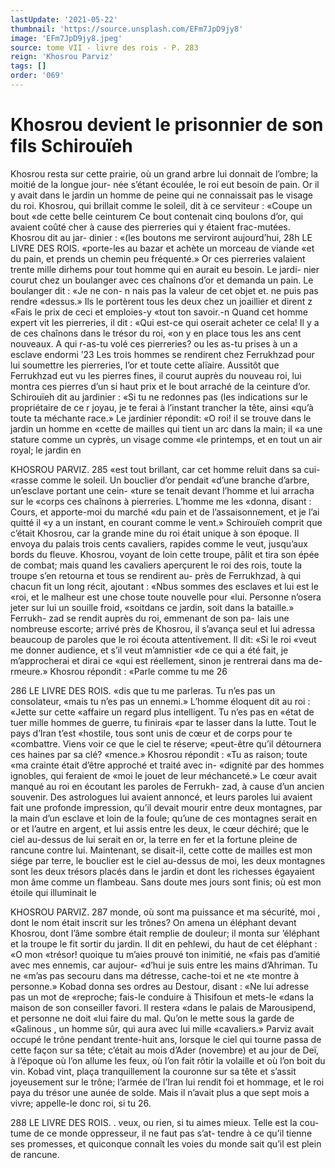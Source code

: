```yaml
---
lastUpdate: '2021-05-22'
thumbnail: 'https://source.unsplash.com/EFm7JpD9jy8'
image: 'EFm7JpD9jy8.jpeg'
source: tome VII - livre des rois - P. 283
reign: 'Khosrou Parviz'
tags: []
order: '069'
---
```


# Khosrou devient le prisonnier de son fils Schirouïeh

Khosrou resta sur cette prairie, où un grand arbre lui donnait de l’ombre; la moitié de la longue jour-
née s’étant écoulée, le roi eut besoin de pain. Or il
y avait dans le jardin un homme de peine qui ne
connaissait pas le visage du roi. Khosrou, qui brillait comme le soleil, dit à ce serviteur : «Coupe un bout
«de cette belle ceinturem Ce bout contenait cinq boulons d’or, qui avaient coûté cher à cause des pierreries qui y étaient frac-mutées. Khosrou dit au jar- dinier : «(les boutons me serviront aujourd’hui,
28h LE LIVRE DES ROIS.
«porte-les au bazar et achète un morceau de viande «et du pain, et prends un chemin peu fréquenté.»
Or ces pierreries valaient trente mille dirhems pour tout homme qui en aurait eu besoin. Le jardi- nier courut chez un boulanger avec ces chaînons d’or
et demanda un pain. Le boulanger dit : «Je ne con- n nais pas la valeur de cet objet et. ne puis pas rendre «dessus.» Ils le portèrent tous les deux chez un
joaillier et dirent z «Fais le prix de ceci et emploies-y «tout ton savoir.-n Quand cet homme expert vit les pierreries, il dit : «Qui est-ce qui oserait acheter ce cela! Il y a de ces chaînons dans le trésor du roi, «on y en place tous les ans cent nouveaux. A qui r-as-tu volé ces pierreries? ou les as-tu prises à un
a esclave endormi ’23
Les trois hommes se rendirent chez Ferrukhzad pour lui soumettre les pierreries, l’or et toute cette alïaire. Aussitôt que Ferrukhzad eut vu les pierres fines, il courut auprès du nouveau roi, lui montra ces pierres d’un si haut prix et le bout arraché de la ceinture d’or. Schirouïeh dit au jardinier : «Si tu ne redonnes pas (les indications sur le propriétaire de ce
r joyau, je te ferai à l’instant trancher la tête, ainsi «qu’à toute ta méchante race.» Le jardinier répondit:
«O roi! il se trouve dans le jardin un homme en «cette de mailles qui tient un arc dans la main; il «a une stature comme un cyprès, un visage comme «le printemps, et en tout un air royal; le jardin en

KHOSROU PARVIZ. 285 «est tout brillant, car cet homme reluit dans sa cui-
«rasse comme le soleil. Un bouclier d’or pendait «d’une branche d’arbre, un’esclave portant une cein-
«ture se tenait devant l’homme et lui arracha sur le «corps ces chaînons à pierreries. L’homme me les «donna, disant : Cours, et apporte-moi du marché «du pain et de l’assaisonnement, et je l’ai quitté il
«y a un instant, en courant comme le vent.» Schirouïeh comprit que c’était Khosrou, car la
grande mine du roi était unique à son époque. Il envoya du palais trois cents cavaliers, rapides comme le veut, jusqu’aux bords du fleuve. Khosrou, voyant
de loin cette troupe, pâlit et tira son épée de combat;
mais quand les cavaliers aperçurent le roi des rois, toute la troupe s’en retourna et tous se rendirent au- près de Ferrukhzad, à qui chacun fit un long récit, ajoutant : «Nbus sommes des esclaves et lui est le «roi, et le malheur est une chose toute nouvelle pour
«lui. Personne n’osera jeter sur lui un souille froid, «soitdans ce jardin, soit dans la bataille.» Ferrukh- zad se rendit auprès du roi, emmenant de son pa- lais une nombreuse escorte; arrivé près de Khosrou,
il s’avança seul et lui adressa beaucoup de paroles
que le roi écouta attentivement. Il dit: «Si le roi «veut me donner audience, et s’il veut m’amnistier
«de ce qui a été fait, je m’approcherai et dirai ce
«qui est réellement, sinon je rentrerai dans ma de- rmeure.» Khosrou répondit : «Parle comme tu me
26

286 LE LIVRE DES ROIS.
«dis que tu me parleras. Tu n’es pas un consolateur, «mais tu n’es pas un ennemi.»
L’homme éloquent dit au roi : «Jette sur cette «affaire un regard plus intelligent. Tu n’es pas en «état de tuer mille hommes de guerre, tu finirais «par te lasser dans la lutte. Tout le pays d’Iran t’est «hostile, tous sont unis de cœur et de corps pour te «combattre. Viens voir ce que le ciel te réserve; «peut-être qu’il détournera ces haines par sa clé?
«mence.» Khosrou répondit : «Tu as raison; toute
«ma crainte était d’être approché et traité avec in-
«dignité par des hommes ignobles, qui feraient de «moi le jouet de leur méchanceté.» Le cœur avait
manqué au roi en écoutant les paroles de Ferrukh-
zad, à cause d’un ancien souvenir. Des astrologues
lui avaient annoncé, et leurs paroles lui avaient fait une profonde impression, qu’il devait mourir entre deux montagnes, par la main d’un esclave et loin
de la foule; qu’une de ces montagnes serait en or et l’autre en argent, et lui assis entre les deux, le cœur déchiré; que le ciel au-dessus de lui serait en or, la terre en fer et la fortune pleine de rancune contre lui. Maintenant, se disait-il, cette cotte de mailles est mon siége par terre, le bouclier est le ciel au-dessus
de moi, les deux montagnes sont les deux trésors placés dans le jardin et dont les richesses égayaient mon âme comme un flambeau. Sans doute mes jours sont finis; où est mon étoile qui illuminait le

KHOSROU PARVIZ. 287 monde, où sont ma puissance et ma sécurité, moi ,
dont le nom était inscrit sur les trônes?
On amena un éléphant devant Khosrou, dont
l’âme sombre était remplie de douleur; il monta
sur ’éléphant et la troupe le fit sortir du jardin. Il
dit en pehlewi, du haut de cet éléphant : «O mon
«trésor! quoique tu m’aies prouvé ton inimitié, ne
«fais pas d’amitié avec mes ennemis, car aujour-
«d’hui je suis entre les mains d’Ahriman. Tu ne
«m’as pas secouru dans ma détresse, cache-toi et ne
«te montre à personne.» Kobad donna ses ordres
au Destour, disant : «Ne lui adresse pas un mot de
«reproche; fais-le conduire à Thisifoun et mets-le
«dans la maison de son conseiller favori. Il restera
«dans le palais de Marousipend, et personne ne doit
«lui faire du mal. Qu’on le mette sous la garde de
«Galinous , un homme sûr, qui aura avec lui mille «cavaliers.»
Parviz avait occupé le trône pendant trente-huit ans, lorsque le ciel qui tourne passa de cette façon sur sa tête; c’était au mois d’Ader (novembre) et au
jour de Deï, à l’époque où l’on allume les feux, où
l’on fait rôtir la volaille et où l’on boit du vin.
Kobad vint, plaça tranquillement la couronne sur sa tête et s’assit joyeusement sur le trône; l’armée
de l’Iran lui rendit foi et hommage, et le roi paya
du trésor une aunée de solde. Mais il n’avait plus
a
que sept mois a vivre; appelle-le donc roi, si tu 26.

288 LE LIVRE DES ROIS.
. veux, ou rien, si tu aimes mieux. Telle est la cou-
tume de ce monde oppresseur, il ne faut pas s’at- tendre à ce qu’il tienne ses promesses, et quiconque connaît les voies du monde sait qu’il est plein de rancune.

